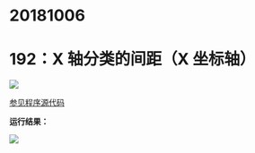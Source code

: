 # 20181006

# 192：X 轴分类的间距（X 坐标轴）

<img src="http://image.renkaigis.com/keepcoding/2018100601.png">

<a href="https://github.com/renkaigis/KeepCoding/tree/master/2018/10/06" target="_blank">参见程序源代码</a>

**运行结果：**

<img src="http://image.renkaigis.com/keepcoding/2018100602.png">